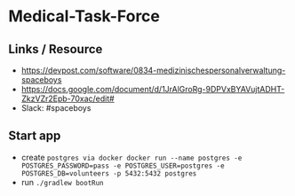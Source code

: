 # Medical-Task-Force

## Links / Resource
* https://devpost.com/software/0834-medizinischespersonalverwaltung-spaceboys
* https://docs.google.com/document/d/1JrAlGroRg-9DPVxBYAVujtADHT-ZkzVZr2Epb-70xac/edit#
* Slack: #spaceboys

## Start app
* create `postgres via docker docker run --name postgres -e POSTGRES_PASSWORD=pass -e POSTGRES_USER=postgres -e POSTGRES_DB=volunteers -p 5432:5432 postgres`
* run `./gradlew bootRun`
